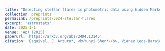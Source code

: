 ```yaml
---
title: "Detecting stellar flares in photometric data using hidden Markov models."
collection: preprints
permalink: /preprints/2024-stellar-flares
excerpt: 'astrostats'
date: 2025-1-1
venue: 'ApJ (2025)'
paperurl: 'https://arxiv.org/abs/2404.13145'
citation: 'Esquivel, J. Arturo*, <b>Yunyi Shen*</b>, Vianey Leos-Barajas, Gwendolyn Eadie, Joshua Speagle, Radu V. Craiu, Amber Medina, and James Davenport. "Detecting stellar flares in photometric data using hidden Markov models." The Astrophysical Journal 979, no. 2 (2025): 141.'
---
```



